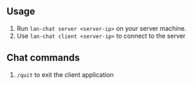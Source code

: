 Usage
---
1. Run `lan-chat server <server-ip>` on your server machine.
2. Use `lan-chat client <server-ip>` to connect to the server

Chat commands
---
1. `/quit` to exit the client application
